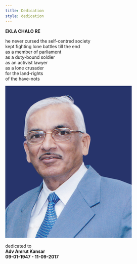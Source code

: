 ```yaml
---
title: Dedication
style: dedication
---
```


****EKLA CHALO RE****

he never cursed the self-centred society  
kept fighting lone battles till the end  
as a member of parliament  
as a duty-bound soldier  
as an activist lawyer  
as a lone crusader  
for the land-rights  
of the have-nots  

![Advocate Amrut Kansar](../images/amrut_kansar_profile.png)

dedicated to  
**Adv Amrut Kansar**  
**09-01-1947 - 11-09-2017**  
